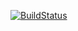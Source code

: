 [![BuildStatus](https://travis-ci.org/Yannick-S/mdhtml.svg?branch=master)](https://travis-ci.org/Yannick-S/mdhtml)

